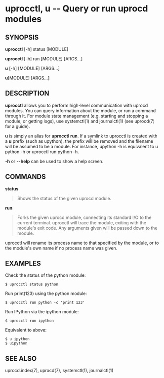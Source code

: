 # uprocctl, u -- Query or run uprocd modules

## SYNOPSIS

**uprocctl** [-h] status [MODULE]

**uprocctl** [-h] run [MODULE] [ARGS...]

**u** [-h] [MODULE] [ARGS...]

**u**[MODULE] [ARGS...]

## DESCRIPTION

**uprocctl** allows you to perform high-level communication with uprocd modules. You can
query information about the module, or run a command through it. For module state
management (e.g. starting and stopping a module, or getting logs), use systemctl(1)
and journalctl(1) (see uprocd(7) for a guide).

**u** is simply an alias for **uprocctl run**. If a symlink to uprocctl is created with
a **u** prefix (such as upython), the prefix will be removed and the filename will be
assumed to be a module. For instance, upython -h is equivalent to u python -h or
uprocctl run python -h.

**-h** or **--help** can be used to show a help screen.

## COMMANDS

**status**

> Shows the status of the given uprocd module.

**run**

> Forks the given uprocd module, connecting its standard I/O to the current terminal.
> uprocctl will trace the module, exiting with the module's exit code. Any arguments
> given will be passed down to the module.

uprocctl will rename its process name to that specified by the module, or to the
module's own name if no process name was given.

## EXAMPLES

Check the status of the python module:

```
$ uprocctl status python
```

Run print(123) using the python module:

```
$ uprocctl run python -c 'print 123'
```

Run IPython via the ipython module:

```
$ uprocctl run ipython
```

Equivalent to above:

```
$ u ipython
$ uipython
```

## SEE ALSO

uprocd.index(7), uprocd(7), systemctl(1), journalctl(1)
